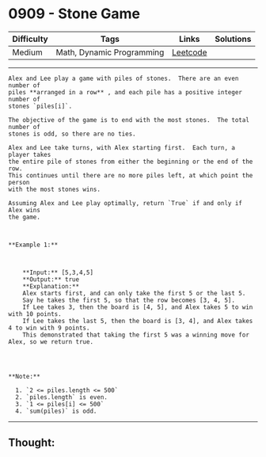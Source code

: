 # 0909 - Stone Game

Difficulty  | Tags | Links | Solutions
----------- | ---- | ----- | -----
Medium | Math, Dynamic Programming | [Leetcode](https://leetcode.com/problems/stone-game/description/) |


-----------

```
Alex and Lee play a game with piles of stones.  There are an even number of
piles **arranged in a row** , and each pile has a positive integer number of
stones `piles[i]`.

The objective of the game is to end with the most stones.  The total number of
stones is odd, so there are no ties.

Alex and Lee take turns, with Alex starting first.  Each turn, a player takes
the entire pile of stones from either the beginning or the end of the row.
This continues until there are no more piles left, at which point the person
with the most stones wins.

Assuming Alex and Lee play optimally, return `True` if and only if Alex wins
the game.



**Example 1:**

    
    
    **Input:** [5,3,4,5]
    **Output:** true
    **Explanation:**
    Alex starts first, and can only take the first 5 or the last 5.
    Say he takes the first 5, so that the row becomes [3, 4, 5].
    If Lee takes 3, then the board is [4, 5], and Alex takes 5 to win with 10 points.
    If Lee takes the last 5, then the board is [3, 4], and Alex takes 4 to win with 9 points.
    This demonstrated that taking the first 5 was a winning move for Alex, so we return true.
    



**Note:**

  1. `2 <= piles.length <= 500`
  2. `piles.length` is even.
  3. `1 <= piles[i] <= 500`
  4. `sum(piles)` is odd.
```

-----------

## Thought:
